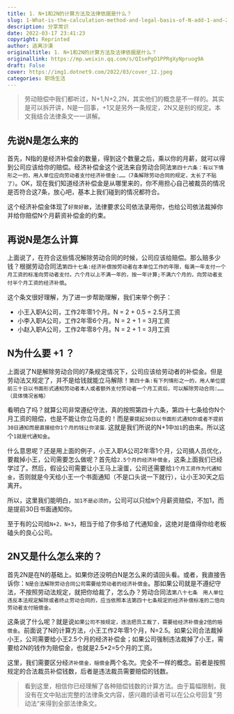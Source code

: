 ```yaml
---
title: 1. N+1和2N的计算方法及法律依据是什么？
slug: 1-What-is-the-calculation-method-and-legal-basis-of-N-add-1-and-2n
description: 分享常识
date: 2022-03-17 23:41:23
copyright: Reprinted
author: 逃离沙漠
originaltitle: 1. N+1和2N的计算方法及法律依据是什么？
originallink: https://mp.weixin.qq.com/s/QIsePgO1PPRgXyNpruog9A
draft: False
cover: https://img1.dotnet9.com/2022/03/cover_12.jpeg
categories: 职场生活
---
```


>劳动赔偿中我们都听过，N+1,N+2,2N，其实他们的概念是不一样的。其实是可以拆开讲，N是一回事，+1又是另外一条规定，2N又是别的规定。本文我结合法律条文一一讲解。

## 先说N是怎么来的

首先，N指的是经济补偿金的数量，得到这个数量之后，乘以你的月薪，就可以得到公司应该给你的赔偿。经济补偿金这个说法来自劳动合同法`第四十六条：有以下情形之一的，用人单位应向劳动者支付经济补偿金:……（7条解除劳动合同的规定，太长了不贴了）`。OK，现在我们知道经济补偿金是从哪里来的，你不用担心自己被裁员的情况是否符合这7条，放心吧，基本上我们碰到的情况都符合。

这个经济补偿金体现了`好聚好散`，法律要求公司依法录用你，也给公司依法裁掉你并给你赔偿N个月薪资补偿金的约束。

## 再说N是怎么计算

上面说了，在符合这些情况解除劳动合同的时候，公司应该给赔偿。那么赔多少钱？根据劳动合同法`第四十七条:经济补偿按劳动者在本单位工作的年限，每满一年支付一个月工资的标准向劳动者支付。六个月以上不满一年的，按一年计算;不满六个月的，向劳动者支付半个月工资的经济补偿`。

这个条文很好理解，为了进一步帮助理解，我们来举个例子：

- 小王入职A公司，工作2年零1个月。N = 2 + 0.5 = 2.5月工资
- 小李入职A公司，工作2年零6个月。N = 2 + 1   = 3月工资
- 小赵入职A公司，工作2年零8个月。N = 2 + 1   = 3月工资

## N为什么要 +1 ？

上面说了N是解除劳动合同的7条规定情况下，公司应该给劳动者的补偿金。但是劳动法又规定了，并不是给钱就能立马解除！`第四十条:有下列情形之一的，用人单位提前三十日以书面形式通知劳动者本人或者额外支付劳动者一个月工资后，可以解除劳动合同:……（具体情况省略）`

看明白了吗？就算公司非常遵纪守法，真的按照第四十六条，第四十七条给你N个月工资的赔偿，也是不能让你立马走的！而是`要提起30日以书面形式通知你或者不提前30日通知而是直接给你1个月的钱让你滚蛋`. 这就是我们所说的N+1中`加1`的由来。所以这个`1就是代通知金`。

什么意思呢？还是用上面的例子，小王入职A公司2年零1个月，公司搞人员优化，要裁掉小王，公司需要怎么做呢？首先给`2.5个月的经济补偿金`，这条上面我们已经学过了。然后，假设公司需要让小王马上滚蛋，公司还需要给`1个月工资作为代通知金`，否则就是今天给小王一个书面通知（不是口头说一下就行），让小王30天之后离开。

所以，这里我们能明白，`加1不是必须的`，公司可以只给`N`个月薪资赔偿，不加1，而是提前30日书面通知你。

至于有的公司给`N+2，N+3`，相当于给了你多给了代通知金，这绝对是值得你给老板磕头的良心公司。

## 2N又是什么怎么来的？

首先2N是在N的基础上。如果你还没明白N是怎么来的请回头看。或者，我直接告诉你：`N是合法解除劳动合同公司需要给劳动者的经济补偿金`。那如果公司就是不遵纪守法，不按照劳动法规定，就把你给裁了，怎么办？劳动合同法`第八十七条　用人单位违反本法规定解除或者终止劳动合同的，应当依照本法第四十七条规定的经济补偿标准的二倍向劳动者支付赔偿金。`

这条说了什么呢？就是说`如果公司不按规定，违法把员工裁了，需要给经济补偿金2倍的赔偿金`。前面说了N的计算方法，小王工作2年零1个月，N=2.5。如果公司合法裁掉小王，公司需要给小王2.5个月的经济补偿金；如果公司强制违法裁掉了小王，需要给2N的钱作为赔偿金，也就是2.5*2=5个月的工资。

这里，我们需要区分经`济补偿金，赔偿金`两个名次。完全不一样的概念。前者是按照规定的合法裁员补偿钱数，后者是违法裁员需要赔偿的钱数。

>看到这里，相信你已经理解了各种赔偿钱数的计算方法。由于篇幅限制，我没有在文中贴出完整的法律条文内容，感兴趣的读者可以在公众号回复”劳动法“来得到全部法律条文。